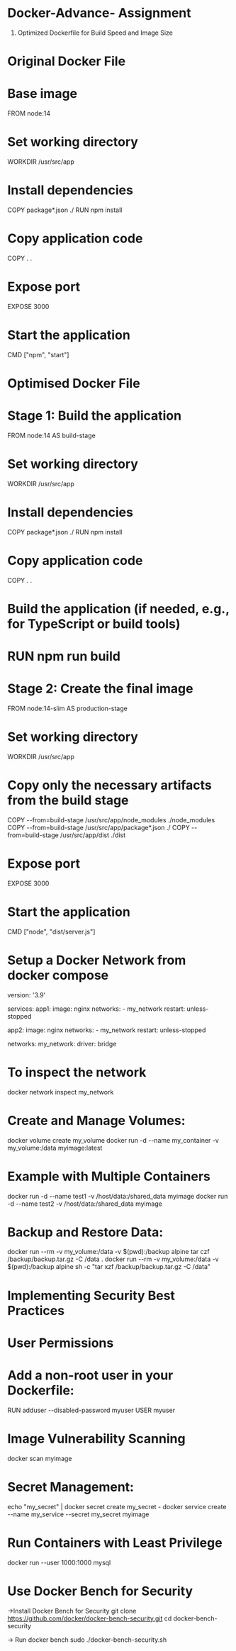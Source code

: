 # Docker-Advance- Assignment

 1. Optimized Dockerfile for Build Speed and Image Size

 
# Original Docker File

  
# Base image
FROM node:14

# Set working directory
WORKDIR /usr/src/app

# Install dependencies
COPY package*.json ./
RUN npm install

# Copy application code
COPY . .

# Expose port
EXPOSE 3000

# Start the application
CMD ["npm", "start"]


  

# Optimised Docker File 


# Stage 1: Build the application
FROM node:14 AS build-stage

# Set working directory
WORKDIR /usr/src/app

# Install dependencies
COPY package*.json ./
RUN npm install

# Copy application code
COPY . .

# Build the application (if needed, e.g., for TypeScript or build tools)
# RUN npm run build 

# Stage 2: Create the final image
FROM node:14-slim AS production-stage

# Set working directory
WORKDIR /usr/src/app

# Copy only the necessary artifacts from the build stage
COPY --from=build-stage /usr/src/app/node_modules ./node_modules
COPY --from=build-stage /usr/src/app/package*.json ./
COPY --from=build-stage /usr/src/app/dist ./dist

# Expose port
EXPOSE 3000

# Start the application
CMD ["node", "dist/server.js"]


# Setup a Docker Network from docker compose

version: '3.9'

services:
  app1:
    image: nginx
    networks:
      - my_network
    restart: unless-stopped

  app2:
    image: nginx
    networks:
      - my_network
    restart: unless-stopped

networks:
  my_network:
    driver: bridge



# To inspect the network 
docker network inspect my_network


# Create and Manage Volumes:
docker volume create my_volume
docker run -d --name my_container -v my_volume:/data myimage:latest

# Example with Multiple Containers
docker run -d --name test1 -v /host/data:/shared_data myimage
docker run -d --name test2 -v /host/data:/shared_data myimage


# Backup and Restore Data:
docker run --rm -v my_volume:/data -v $(pwd):/backup alpine tar czf /backup/backup.tar.gz -C /data .
docker run --rm -v my_volume:/data -v $(pwd):/backup alpine sh -c "tar xzf /backup/backup.tar.gz -C /data"

# Implementing Security Best Practices

  # User Permissions
# Add a non-root user in your Dockerfile:
RUN adduser --disabled-password myuser
USER myuser

# Image Vulnerability Scanning
docker scan myimage


# Secret Management:
echo "my_secret" | docker secret create my_secret -
docker service create --name my_service --secret my_secret myimage


# Run Containers with Least Privilege
docker run --user 1000:1000 mysql

# Use Docker Bench for Security
->Install Docker Bench for Security
git clone https://github.com/docker/docker-bench-security.git
cd docker-bench-security

-> Run docker bench 
sudo ./docker-bench-security.sh





